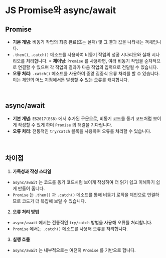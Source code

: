 # JS Promise와 async/await

## Promise

- **기본 개념**: 비동기 작업의 최종 완료(또는 실패) 및 그 결과 값을 나타내는 객체입니다.
- `.then()`, `.catch()` 메소드를 사용하여 비동기 작업의 성공 시나리오와 실패 시나리오를 처리합니다.
= **체이닝**: `Promise` 를 사용하면, 여러 비동기 작업을 순차적으로 연결할 수 있으며 각 작업의 결과가 다음 작업의 입력으로 전달될 수 있습니다.
- **오류 처리**: `.catch()` 메소드를 사용하여 중앙 집중식 오류 처리를 할 수 있습니다. 이는 체인의 어느 지점에서든 발생할 수 있는 오류를 캐치합니다.

<br>

## async/await

- **기본 개념**: `ES2017(ES8)` 에서 추가된 구문으로, 비동기 코드를 동기 코드처럼 보이게 작성할 수 있게 하며 `Promise` 의 해결을 기다립니다.
- **오류 처리**: 전통적인 `try/catch` 블록을 사용하여 오류를 처리할 수 있습니다.

<br>

## 차이점

1. **가독성과 작성 스타일**
  - `async/await` 는 코드를 동기 코드처럼 보이게 작성하여 더 읽기 쉽고 이해하기 쉽게 만들어 줍니다.
  - `Promise` 는 `.then()` 과 `.catch()` 메소드를 통해 비동기 로직을 체인으로 연결하므로 코드가 더 복잡해 보일 수 있습니다.

2. **오류 처리 방법**
  - `async/await` 에서는 전통적인 `try/catch` 방법을 사용해 오류를 처리합니다.
  - `Promise` 에서는 `.catch()` 메소드를 사용해 오류를 처리합니다.
  
3. **실행 흐름**
  - `async/await` 는 내부적으로는 여전히 `Promise` 를 기반으로 합니다.